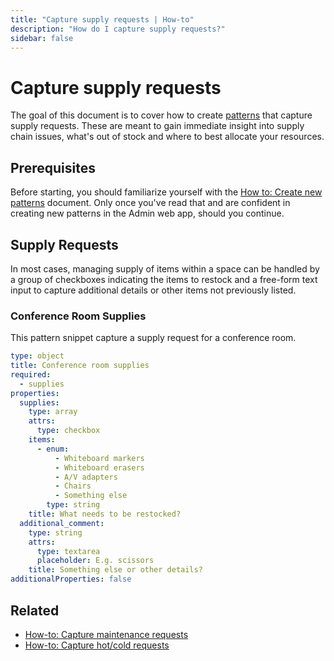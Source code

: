 ```yaml
---
title: "Capture supply requests | How-to"
description: "How do I capture supply requests?"
sidebar: false
---
```


# Capture supply requests

The goal of this document is to cover how to create [patterns](/topics/patterns/) that capture supply requests. These are meant to gain immediate insight into supply chain issues, what's out of stock and where to best allocate your resources.

## Prerequisites

Before starting, you should familiarize yourself with the [How to: Create new patterns](/how-to/create-new-patterns/) document. Only once you've read that and are confident in creating new patterns in the Admin web app, should you continue.

## Supply Requests

In most cases, managing supply of items within a space can be handled by a group of checkboxes indicating the items to restock and a free-form text input to capture additional details or other items not previously listed.

### Conference Room Supplies

This pattern snippet capture a supply request for a conference room.

```yaml
type: object
title: Conference room supplies
required:
  - supplies
properties:
  supplies:
    type: array
    attrs:
      type: checkbox
    items:
      - enum:
          - Whiteboard markers
          - Whiteboard erasers
          - A/V adapters
          - Chairs
          - Something else
        type: string
    title: What needs to be restocked?
  additional_comment:
    type: string
    attrs:
      type: textarea
      placeholder: E.g. scissors
    title: Something else or other details?
additionalProperties: false
```

## Related

* [How-to: Capture maintenance requests](/how-to/capture-maintenance-requests/)
* [How-to: Capture hot/cold requests](/how-to/capture-hot-cold-requests/)
